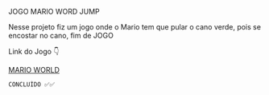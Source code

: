 JOGO MARIO WORD JUMP
<p>Nesse projeto fiz um jogo onde o Mario tem que pular o cano verde, pois se encostar 
no cano, fim de JOGO</p>
  
  <p>Link do Jogo  👇</p>
  <a href="https://edinho-lopes.github.io/Jogo_Mario_world/">MARIO WORLD</a>
  
    CONCLUÍDO ✅✅
